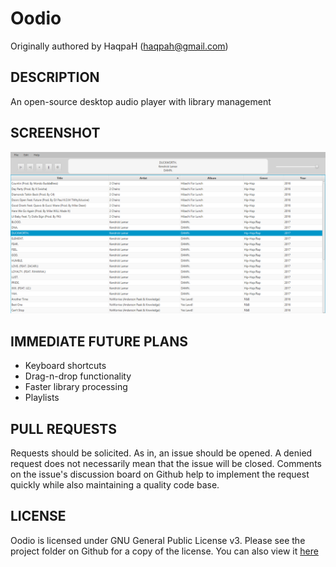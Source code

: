 # Oodio

Originally authored by HaqpaH (haqpah@gmail.com)

## DESCRIPTION
An open-source desktop audio player with library management

## SCREENSHOT
![Oodio pre-alpha](https://raw.githubusercontent.com/haqpah/oodio/master/res/app_screenshot.png)

## IMMEDIATE FUTURE PLANS
* Keyboard shortcuts
* Drag-n-drop functionality
* Faster library processing
* Playlists

## PULL REQUESTS
Requests should be solicited. As in, an issue should be opened. A denied 
request does not necessarily mean that the issue will be closed. Comments
on the issue's discussion board on Github help to implement the request
quickly while also maintaining a quality code base.
    
## LICENSE
Oodio is licensed under GNU General Public License v3. Please see the project folder on Github for a copy of the license. You can also view it [here](https://www.gnu.org/licenses/gpl-3.0.en.html "GNU Homepage")